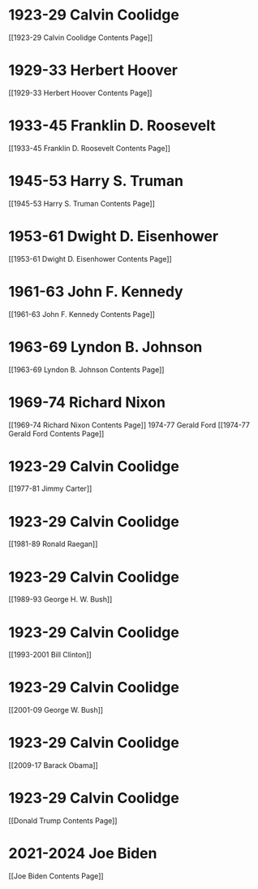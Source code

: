 # 1923-29 Calvin Coolidge
[[1923-29 Calvin Coolidge Contents Page]]
# 1929-33 Herbert Hoover
[[1929-33 Herbert Hoover Contents Page]]
# 1933-45 Franklin D. Roosevelt
[[1933-45 Franklin D. Roosevelt Contents Page]]
# 1945-53 Harry S. Truman
[[1945-53 Harry S. Truman Contents Page]]
# 1953-61 Dwight D. Eisenhower
[[1953-61 Dwight D. Eisenhower Contents Page]]
# 1961-63 John F. Kennedy
[[1961-63 John F. Kennedy Contents Page]]
# 1963-69 Lyndon B. Johnson
[[1963-69 Lyndon B. Johnson Contents Page]]
# 1969-74 Richard Nixon
[[1969-74 Richard Nixon Contents Page]]
1974-77 Gerald Ford
[[1974-77 Gerald Ford Contents Page]]
# 1923-29 Calvin Coolidge
[[1977-81 Jimmy Carter]]
# 1923-29 Calvin Coolidge
[[1981-89 Ronald Raegan]]
# 1923-29 Calvin Coolidge
[[1989-93 George H. W. Bush]]
# 1923-29 Calvin Coolidge
[[1993-2001 Bill Clinton]]
# 1923-29 Calvin Coolidge
[[2001-09 George W. Bush]]
# 1923-29 Calvin Coolidge
[[2009-17 Barack Obama]]
# 1923-29 Calvin Coolidge
[[Donald Trump Contents Page]]
# 2021-2024 Joe Biden
[[Joe Biden Contents Page]]